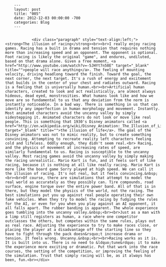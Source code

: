 
        ---
        layout: post
        title: "005"
        date: 2012-12-03 00:00:00 -700
        categories: Blog
        ---

        
				<div class="paragraph" style="text-align:left;"><strong>The illusion of racing</strong><br><br>I really enjoy racing games. Racing has a built in drama and tension that requires nothing more than increasing speed and an opponent. The opponent is optional. Foot racing is likely the original "game", and endures, undiluted, based on that drama alone. Given a free moment, <a href="http://www.youtube.com/watch?v=-5JHYt7n58E" target="_blank" title="">people will race anything</a>. The feeling of mounting velocity, driving headlong toward the finish. Toward the goal, the next corner, the next target. It's a rush of energy and excitement that builds in the center of your chest and radiates outward. Racing is a feeling that is universally human.<br><br>Artificial human characters, created to look and act realistically, are almost always hideous, dead eyed, monstrosities. What humans look like and how we move are so fundamental to us that any deviation from the norm is instantly noticeable. In a bad way. There is something in us that can identify any imperfection in human morphology and movement. Instantly. Most animated characters avoid the uncanny valley by simply sidestepping it. Animated characters do not look or move like real people. This is something that 1930's Disney animators called <a href="http://en.wikipedia.org/wiki/Disney_Animation:_The_Illusion_of_Life" target="_blank" title="">the illusion of life</a>. The goal of the Disney animators was not to mimic reality, but to create something convincing. Attempting to recreate reality left characters feeling cold and lifeless. Oddly enough, they didn't seem real.<br> Racing, and the physics of movement at increasing rates of speed, are similarly fundamental to us. Racing is susceptible to the uncanny valley. Most racing games avoid the uncanny valley by simply making the racing unrealistic. Mario Kart is fun, and it feels sort of like racing, because it is nothing at all like really racing. Mario Kart is more like the board game Sorry played at high speed. We can call it the illusion of racing. It's not real, but it feels convincing.&nbsp;<br><br>Of course, there are simulations that attempt to model the real world as accurately as they possibly can. Tire compounds, road surface, engine torque over the entire power band. All of that is in there, but they model the physics of the world, not the racing. The best simulations put you up against real people operating their own fake vehicles. When they try to model the racing by fudging the rules for the AI, or even for you when you play against an AI opponent, it all falls apart. The rubber banding is apparent. The whole experience goes tumbling into the uncanny valley.&nbsp;<br><br>Just as a man with a limp still registers as human, a race where one competitor outclasses the others, but competes within the same rules, plays out as real race. Adjusting the experience to try to make races close, or placing the player at a disadvantage off the starting line so they have to fight through the pack doesn&rsquo;t increase drama or tension. It feels wrong. Uncanny.&nbsp;<br><br>Racing works as it is. It is built into us. There is no need to &ldquo;tune&rdquo; it to make the experience more exciting or dramatic. Put that work into the race courses, the setting of the competition, or improving the feeling of the simulation. Trust that simply racing will be, as it always has been, fun.<br></div>

		
        